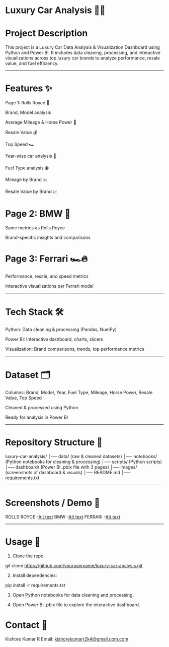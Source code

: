 # Luxury Car Analysis 🚗💎

# Project Description

This project is a Luxury Car Data Analysis & Visualization Dashboard using Python and Power BI.
It includes data cleaning, processing, and interactive visualizations across top luxury car brands to analyze performance, resale value, and fuel efficiency.


---

# Features ✨

Page 1: Rolls Royce 🏰

Brand, Model analysis

Average Mileage & Horse Power 💨

Resale Value 💰

Top Speed 🏎

Year-wise car analysis 📅

Fuel Type analysis ⛽

Mileage by Brand 📊

Resale Value by Brand 💹


# Page 2: BMW 🏁

Same metrics as Rolls Royce

Brand-specific insights and comparisons


# Page 3: Ferrari 🏎🔥

Performance, resale, and speed metrics

Interactive visualizations per Ferrari model



---

# Tech Stack 🛠

Python: Data cleaning & processing (Pandas, NumPy)

Power BI: Interactive dashboard, charts, slicers

Visualization: Brand comparisons, trends, top performance metrics



---

# Dataset 🗂

Columns: Brand, Model, Year, Fuel Type, Mileage, Horse Power, Resale Value, Top Speed

Cleaned & processed using Python

Ready for analysis in Power BI



---

# Repository Structure 📁

luxury-car-analysis/
│── data/ (raw & cleaned datasets)
│── notebooks/ (Python notebooks for cleaning & processing)
│── scripts/ (Python scripts)
│── dashboard/ (Power BI .pbix file with 3 pages)
│── images/ (screenshots of dashboard & visuals)
│── README.md
│── requirements.txt


---

# Screenshots / Demo 📸


ROLLS ROYCE  -[Alt text](https://github.com/KishoreKumar114/luxury-car-analysis/blob/main/Rolls%20royce%20dashboard%20screenshot.png)
BMW -[Alt text](https://github.com/KishoreKumar114/luxury-car-analysis/blob/main/BMW%20dashboard%20screenshot.png)
FERRARI -[Alt text](https://github.com/KishoreKumar114/luxury-car-analysis/blob/main/Ferrari%20dashboard%20screenshot.png)

---

# Usage 🚀

1. Clone the repo:

git clone https://github.com/yourusername/luxury-car-analysis.git


2. Install dependencies:

pip install -r requirements.txt


3. Open Python notebooks for data cleaning and processing.


4. Open Power BI .pbix file to explore the interactive dashboard.


# Contact 📧

Kishore Kumar R
Email: kishorekumarr2k4@gmail.com.com
